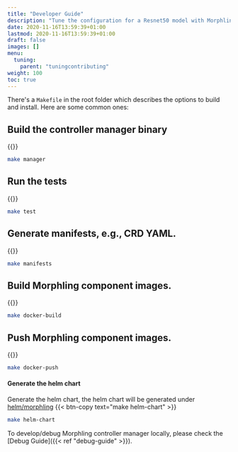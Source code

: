 ```yaml
---
title: "Developer Guide"
description: "Tune the configuration for a Resnet50 model with Morphling."
date: 2020-11-16T13:59:39+01:00
lastmod: 2020-11-16T13:59:39+01:00
draft: false
images: []
menu:
  tuning:
    parent: "tuningcontributing"
weight: 100
toc: true
---
```


There's a `Makefile` in the root folder which describes the options to build and install. Here are some common ones:

## Build the controller manager binary

{{<btn-copy text="make manager">}}

```bash
make manager
```

## Run the tests

{{<btn-copy text="make test">}}

```bash
make test
```

## Generate manifests, e.g., CRD YAML.

{{<btn-copy text="make manifests">}}

```bash
make manifests
```

## Build Morphling component images.

{{<btn-copy text="make docker-build">}}

```bash
make docker-build
```

## Push Morphling component images.

{{<btn-copy text="make docker-push">}}

```bash
make docker-push
```

#### Generate the helm chart

Generate the helm chart, the helm chart will be generated under [helm/morphling](https://github.com/kubedl-io/morphling/tree/main/helm/morphling)
{{< btn-copy text="make helm-chart" >}}
```bash
make helm-chart
```

To develop/debug Morphling controller manager locally, please check the [Debug Guide]({{< ref "debug-guide" >}}).
